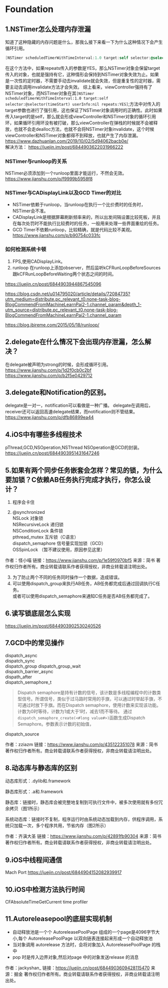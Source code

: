 # Foundation
## 1.NSTimer怎么处理内存泄漏
知道了这种隐藏的内存问题是什么，那我么接下来看一下为什么这种情况下会产生循环引用。

```objective-c
[NSTimer scheduledTimerWithTimeInterval:1.0 target:self selector:@selector(timeStart) userInfo:nil repeats:YES];
```

在这个方法中，如果repeats传入的参数是YES，那么NSTimer对象会保留target传入的对象，也就是强持有它，这种情形会保持到NSTimer对象失效为止。如果是一次性的定时器，不需要手动去invalidate就会失效，但是重复性的定时器，需要主动去调用invalidate方法才会失效。
综上看来，viewController强持有了NSTimer对象，而NSTimer对象在其``[NSTimer scheduledTimerWithTimeInterval:1.0 target:self selector:@selector(timeStart) userInfo:nil repeats:YES]``;方法中对传入的target参数也进行了强引用，这也保证了NSTimer对象调用时的正确性。此时如果传入target的是self，那么就会形成viewController和NSTimer对象的循环引用环，如果循环引用环没有被打破，那么viewController在弹栈的时候就不会被释放，也就不会走dealloc方法，也就不会将NSTimer对象invalidate，这个时候viewController和NSTimer对象都得不到释放，也就产生了内存泄漏。  
https://www.dazhuanlan.com/2019/10/02/5d94062bacb0e/  
解决方法：
https://juejin.im/post/6844903622031966222

### NSTimer与runloop的关系
NSTimer必须添加到一个runloop里面才能运行，不然会无效。
https://www.jianshu.com/p/f9999b5958f8

### NSTimer与CADisplayLink以及GCD Timer的对比
* NSTimer依赖于runloop，当runloop在执行一个比价费时的任务时，NSTimer会不准。
* CADisplayLink是根据屏幕刷新频率来的，所以出发间隔设置比较死板，并且在每次处罚时不能执行比较费时的任务，一般用来处理一些界面重绘的任务。
* GCD Timer不依赖runloop，比较精确，就是代码比较不美观。
https://www.jianshu.com/p/b90754c033fc

### 如何检测系统卡顿
1. FPS,使用CADisplayLink。
2. runloop 在runloop上添加observer，然后监听kCFRunLoopBeforeSources跟kCFRunLoopBeforeWaiting两个状态之间的时间。

https://juejin.cn/post/6844903944867545096

https://blog.csdn.net/u014795020/article/details/72084735?utm_medium=distribute.pc_relevant_t0.none-task-blog-BlogCommendFromMachineLearnPai2-1.channel_param&depth_1-utm_source=distribute.pc_relevant_t0.none-task-blog-BlogCommendFromMachineLearnPai2-1.channel_param

https://blog.ibireme.com/2015/05/18/runloop/

## 2.delegate在什么情况下会出现内存泄漏，怎么解决？
在delegate被声明为strong的时候，会形成循环引用。
https://www.jianshu.com/p/1d2f0cb0c2bf  
https://www.jianshu.com/p/b2f5e0429712

## 3.delegate和Notification的区别。
delegate是一对一，notification可以看做是一种广播。
delegate在调用后，receiver还可以返回高速delegate结果，而notification则不管结果。
https://www.jianshu.com/p/dfb86899ea44

## 4.iOS中有哪些多线程技术
pThread,GCD,NSOperation,NSThread
NSOperation是GCD的封装。
https://juejin.cn/post/6844903951431647246

## 5.如果有两个同步任务嵌套会怎样？常见的锁，为什么要加锁？C依赖AB任务执行完成才执行，你怎么设计？
1. 程序会卡住  

2. @synchronized  
NSLock 对象锁  
NSRecursiveLock 递归锁  
NSConditionLock 条件锁  
pthread_mutex 互斥锁（C语言）  
dispatch_semaphore 信号量实现加锁（GCD）  
OSSpinLock （暂不建议使用，原因参见这里）

作者：怪小喵
链接：https://www.jianshu.com/p/1e59f0970bf5
来源：简书
著作权归作者所有。商业转载请联系作者获得授权，非商业转载请注明出处。

3. 为了防止两个不同的任务同时操作一个数据，造成错误。
4. 可以使用dispatch_group来执行AB任务，AB任务都完成后通过回调执行C任务。  
或者可以使用dispatch_semaphore来通知C任务是否AB任务都完成了。

## 6.读写锁底层怎么实现
https://juejin.im/post/6844903902530240526

## 7.GCD中的常见操作
dispatch_async  
dispatch_sync  
dispatch_group dispatch_group_wait  
dispatch_barrier_async  
dispath_after  
dispatch_semaphore_t  
>Dispatch semaphore是持有计数的信号，该计数是多线程编程中的计数类型信号。所谓信号，类似于过马路时常用的手旗，可以通过时举起手旗，不可通过时放下手旗。而在Dispatch semaphore，使用计数来实现该功能。计数为0时等待，计数为1或大于1时，减去1而不等待。
通过``dispatch_semaphore_create(<#long value#>)``函数生成Dispatch Semaphore。参数表示计数的初始值，

dispatch_source

作者：zziazm
链接：https://www.jianshu.com/p/435122351078
来源：简书
著作权归作者所有。商业转载请联系作者获得授权，非商业转载请注明出处。

## 8.动态库与静态库的区别
动态库形式：.dylib和.framework

静态库形式：.a和.framework

静态库：链接时，静态库会被完整地复制到可执行文件中，被多次使用就有多份冗余拷贝（图1所示）

系统动态库：链接时不复制，程序运行时由系统动态加载到内存，供程序调用，系统只加载一次，多个程序共用，节省内存（图2所示）

作者：齐滇大圣
链接：https://www.jianshu.com/p/42891fb90304
来源：简书
著作权归作者所有。商业转载请联系作者获得授权，非商业转载请注明出处。

## 9.iOS中线程间通信
Mach Port
https://juejin.cn/post/6844904152082939917

## 10.iOS中检测方法执行时间
CFAbsoluteTimeGetCurrent
time profiler

## 11.Autoreleasepool的底层实现机制
* 自动释放池是一个个 AutoreleasePoolPage 组成的一个page是4096字节大小,每个 AutoreleasePoolPage 以双向链表连接起来形成一个自动释放池
* 当对象调用 autorelease 方法时，会将对象加入 AutoreleasePoolPage 的栈中
* pop 时是传入边界对象,然后对page 中的对象发送release 的消息

作者：jackyshan_
链接：https://juejin.cn/post/6844903609428115470
来源：掘金
著作权归作者所有。商业转载请联系作者获得授权，非商业转载请注明出处。
